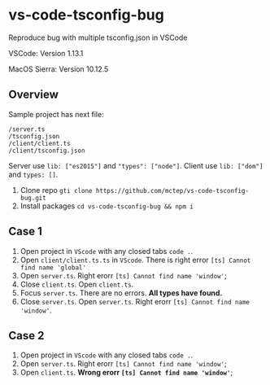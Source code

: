# vs-code-tsconfig-bug
Reproduce bug with multiple tsconfig.json in VSCode

VSCode: Version 1.13.1

MacOS Sierra: Version 10.12.5

## Overview

Sample project has next file:

```
/server.ts
/tsconfig.json
/client/client.ts
/client/tsconfig.json
```

Server use `lib: ["es2015"]` and `"types": ["node"]`.
Client use `lib: ["dom"]` and `types: []`.

1) Clone repo `gti clone https://github.com/mctep/vs-code-tsconfig-bug.git`
2) Install packages `cd vs-code-tsconfig-bug && npm i`

## Case 1

1) Open project in `VScode` with any closed tabs `code .`.
2) Open `client/client.ts.ts` in `VScode`. There is right error `[ts] Cannot find name 'global'`
3) Open `server.ts`. Right erorr `[ts] Cannot find name 'window'`;
4) Close `client.ts`. Open `client.ts`.
6) Focus `server.ts`. There are no errors. **All types have found.**
7) Close `server.ts`. Open `server.ts`. Right erorr `[ts] Cannot find name 'window'`.

## Case 2

1) Open project in `VScode` with any closed tabs `code .`.
2) Open `server.ts`. Right erorr `[ts] Cannot find name 'window'`;
3) Open `client.ts`. **Wrong erorr `[ts] Cannot find name 'window'`**;
